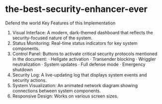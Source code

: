 # the-best-security-enhancer-ever
Defend the world 
Key Features of this Implementation

1. Visual Interface: A modern, dark-themed dashboard that reflects the security-focused nature of the system.
2. Status Monitoring: Real-time status indicators for key system components.
3. Control Panel: Buttons to activate critical security protocols mentioned in the document:
   · Hellgate activation
   · Transender blocking
   · Wriggler neutralization
   · System updates
   · Full defense mode
   · Emergency shutdown
4. Security Log: A live-updating log that displays system events and security actions.
5. System Visualization: An animated network diagram showing connections between system components.
6. Responsive Design: Works on various screen sizes.
